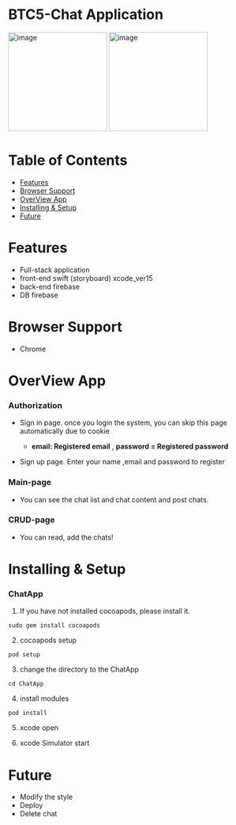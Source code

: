 # BTC5-Chat Application
<img width="200" alt="image" src="https://github.com/shunichi-baba/BTC5-solo-swift/assets/119465420/4147de5f-7726-489c-97fb-d32837de0185">
<img width="200" alt="image" src="https://github.com/ryozo7/las-damas-primero/assets/119465420/4620d488-a8ce-4321-bf4c-6658810987c2">


# Table of Contents

- [Features](#features)
- [Browser Support](#browser-support)
- [OverView App](#overview-app)
- [Installing & Setup](#installing--setup)
- [Future](#future)

# Features

- Full-stack application
- front-end swift (storyboard) xcode_ver15
- back-end firebase
- DB firebase

# Browser Support

- Chrome

# OverView App

### Authorization

- Sign in page. once you login the system, you can skip this page automatically due to cookie

  - **email: Registered email** , **password = Registered password**

- Sign up page. Enter your name ,email and password to register

### Main-page

- You can see the chat list and chat content and post chats.

### CRUD-page

- You can read, add the chats!


# Installing & Setup

### ChatApp
1.  If you have not installed cocoapods, please install it.

```zh
sudo gem install cocoapods
```

2.  cocoapods setup

```zh
pod setup
```

3.  change the directory to the ChatApp

```zh
cd ChatApp
```

4.  install modules

```zh
pod install
```

5.  xcode open

6.  xcode Simulator start


# Future

- Modify the style
- Deploy
- Delete chat
